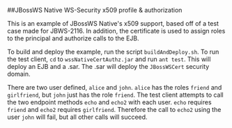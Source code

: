##JBossWS Native WS-Security x509 profile & authorization

This is an example of JBossWS Native's x509 support, based off of a test case made for JBWS-2116.  In addition, the certificate is used to assign roles to the principal and authorize calls to the EJB.

To build and deploy the example, run the script `buildAndDeploy.sh`.  To run the test client, `cd` to `wssNativeCertAuthz.jar` and run `ant test`.  This will deploy an EJB and a .sar.  The .sar will deploy the `JBossWSCert` security domain.

There are two user defined, `alice` and `john`.  `alice` has the roles `friend` and `girlfriend`, but `john` just has the role `friend`.  The test client attempts to call the two endpoint methods `echo` and `echo2` with each user.  `echo` requires `friend` and `echo2` requires `girlfriend`.  Therefore the call to `echo2` using the user `john` will fail, but all other calls will succeed.

